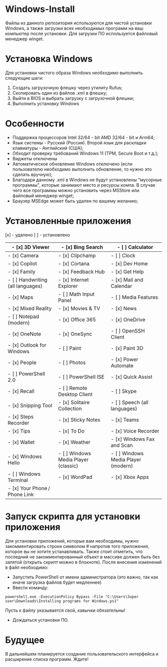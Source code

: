# Windows-Install
Файлы из данного репозитория используются для чистой установки Windows, а также загрузки всех необходимых программ на ваш компьютер после установки. Для загрузки ПО используется файловый менеджер winget. 

# Установка Windows
Для установки чистого образа Windows необходимо выполнить следующие шаги:
1. Создать загрузочную флешку через утилиту Rufus;
2. Скопировать один из файлов .xml в флешку;
3. Выйти в BIOS и выбрать загрузку с загрузочной флешки;
4. Выполнить установку Windows

# Особенности
- Поддержка процессоров Intel 32/64 - bit AMD 32/64 - bit и Arm64;
- Язык системы - Русский (Россия). Второй язык для раскладки клавиатуры - Английский (США);
- Обходит проверку требований Windows 11 (TPM, Secure Boot и т.д.);
- Виджеты отключены
- Автоматическое обновление Windows отключено (если пользователю необходимо выполнить обновление, то нужно это сделать вручную);
- Благодаря данному .xml в Windows не будут установлены "мусорные программы", которые занимают место и ресурсы компа. В случае чего все программы можно установить через MSStore или файловый менеджер winget;
- Браузер MSEdge может быть удален по вашему желанию;
# Установленные  приложения
  [x] - удалено
  [ ] - установлено

| - [x] 3D Viewer                   | - [x] Bing Search                    | - [ ] Calculator                    |
| --------------------------------- | ------------------------------------ | ----------------------------------- |
| - [x] Camera                      | - [x] Clipchamp                      | - [ ] Clock                         |
| - [x] Copilot                     | - [x] Cortana                        | - [x] Dev Home                      |
| - [x] Family                      | - [x] Feedback Hub                   | - [x] Get Help                      |
| - [ ] Handwriting (all languages) | - [x] Internet Explorer              | - [x] Mail and Calendar             |
| - [x] Maps                        | - [ ] Math Input Panel               | - [ ] Media Features                |
| - [x] Mixed Reality               | - [x] Movies & TV                    | - [x] News                          |
| - [ ] Notepad (modern)            | - [x] Office 365                     | - [x] OneDrive                      |
| - [x] OneNote                     | - [x] OneSync                        | - [ ] OpenSSH Client                |
| - [x] Outlook for Windows         | - [ ] Paint                          | - [x] Paint 3D                      |
| - [x] People                      | - [ ] Photos                         | - [x] Power Automate                |
| - [ ] PowerShell 2.0              | - [ ] PowerShell ISE                 | - [x] Quick Assist                  |
| - [x] Recall                      | - [ ] Remote Desktop Client          | - [ ] Skype                         |
| - [x] Snipping Tool               | - [x] Solitaire Collection           | - [ ] Speech (all languages)        |
| - [x] Steps Recorder              | - [x] Sticky Notes                   | - [x] Teams                         |
| - [x] Tips                        | - [x] To Do                          | - [x] Voice Recorder                |
| - [x] Wallet                      | - [x] Weather                        | - [x] Windows Fax and Scan          |
| - [x] Windows Hello               | - [ ] Windows Media Player (classic) | - [ ] Windows Media Player (modern) |
| - [ ] Windows Terminal            | - [x] WordPad                        | - [x] Xbox Apps                     |
| - [x] Your Phone / Phone Link     |                                      |                                     |
# Запуск скрипта для установки приложения
Для установки приложений, которые вам необходимы, нужно закомментировать строки символом # напротив того приложения, которое вы не хотите устанавливать. Также стоит отметить, что последний не закомментированный объект в массиве должен быть без запятой (открыть скрипт можно в блокноте).
После внесения изменений в файл необходимо:
- Запустить PowerShell от имени администратора (это важно, так как иначе загрузка файлов будет медленнее)
- Ввести команду: 
```
powershell.exe -ExecutionPolicy Bypass -File "C:\Users\Super user\Downloads\Installing programs for Windows.ps1"
```
Пусть к файлу указывается свой, кавычки обязательны!
- Дождаться установки ПО.

# Будущее
В дальнейшем планируется создание пользовательского интерфейса и расширение списка программ. Ждите!


  
  



